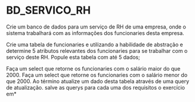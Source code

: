 # BD_SERVICO_RH

Crie um banco de dados para um serviço de RH de uma empresa, onde o sistema
trabalhará com as informações dos funcionaries desta empresa.

Crie uma tabela de funcionaries e utilizando a habilidade de abstração e determine 5
atributos relevantes dos funcionaries para se trabalhar com o serviço deste RH.
Popule esta tabela com até 5 dados;

Faça um select que retorne os funcionaries com o salário maior do que 2000.
Faça um select que retorne os funcionaries com o salário menor do que 2000.
Ao término atualize um dado desta tabela através de uma query de atualização.
salve as querys para cada uma dos requisitos o exercício em*